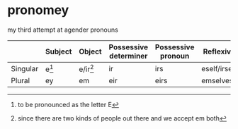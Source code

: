 # pronomey
my third attempt at agender pronouns


|          | Subject | Object   | Possessive determiner | Possessive pronoun | Reflexive       |
|----------|---------|----------|-----------------------|--------------------|-----------------|
| Singular |  e[^0]  | e/ir[^1] |          ir           |        irs         |  eself/irself   |
| Plural   |  ey     | em       |          eir          |        eirs        |  emselves       |

[^0]: to be pronounced as the letter E
[^1]: since there are two kinds of people out there and we accept em both
